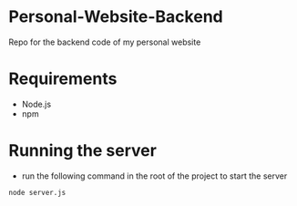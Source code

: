 # Personal-Website-Backend
Repo for the backend code of my personal website

# Requirements
- Node.js
- npm

# Running the server
- run the following command in the root of the project to start the server
```console
node server.js
```